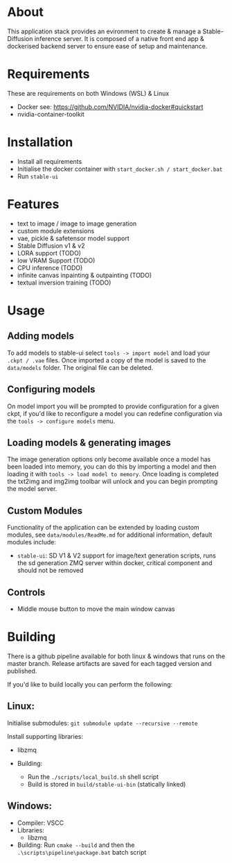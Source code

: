 # About

This application stack provides an evironment to create & manage a Stable-Diffusion inference server. 
It is composed of a native front end app & dockerised backend server to ensure ease of setup and maintenance.

# Requirements

These are requirements on both Windows (WSL) & Linux

- Docker see: https://github.com/NVIDIA/nvidia-docker#quickstart
- nvidia-container-toolkit

# Installation

- Install all requirements
- Initialise the docker container with `start_docker.sh / start_docker.bat`
- Run `stable-ui`

# Features

- text to image / image to image generation
- custom module extensions
- vae, pickle & safetensor model support
- Stable Diffusion v1 & v2
- LORA support (TODO)
- low VRAM Support (TODO)
- CPU inference (TODO)
- infinite canvas inpainting & outpainting (TODO)
- textual inversion training (TODO)

# Usage

## Adding models

To add models to stable-ui select `tools -> import model` and load your `.ckpt / .vae` files. Once imported a copy of the model is saved
to the `data/models` folder. The original file can be deleted.

## Configuring models

On model import you will be prompted to provide configuration for a given ckpt, if you'd like to reconfigure a model you can 
redefine configuration via the `tools -> configure models` menu.

## Loading models & generating images

The image generation options only become available once a model has been loaded into memory, you can do this by importing a model and then loading it with
`tools -> load model to memory`. Once loading is completed the txt2img and img2img toolbar will unlock and you can begin prompting the model server.

## Custom Modules

Functionality of the application can be extended by loading custom modules, see `data/modules/ReadMe.md` for additional information, default modules include:

- `stable-ui`: SD V1 & V2 support for image/text generation scripts, runs the sd generation ZMQ server within docker, critical component and should not be removed

## Controls

- Middle mouse button to move the main window canvas

# Building

There is a github pipeline available for both linux & windows that runs on the master branch.
Release artifacts are saved for each tagged version and published.

If you'd like to build locally you can perform the following:

## Linux:

Initialise submodules:
`git submodule update --recursive --remote`

Install supporting libraries:
- libzmq

- Building:
  - Run the `./scripts/local_build.sh` shell script
  - Build is stored in `build/stable-ui-bin` (statically linked)

## Windows:

- Compiler: VSCC
- Libraries:
  - libzmq
- Building: Run `cmake --build` and then the `.\scripts\pipeline\package.bat` batch script
